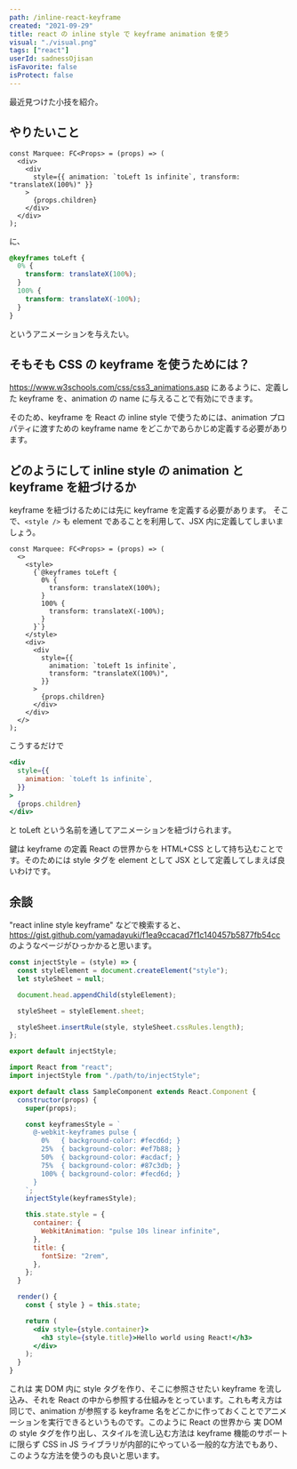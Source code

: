 ```yaml
---
path: /inline-react-keyframe
created: "2021-09-29"
title: react の inline style で keyframe animation を使う
visual: "./visual.png"
tags: ["react"]
userId: sadnessOjisan
isFavorite: false
isProtect: false
---
```


最近見つけた小技を紹介。

## やりたいこと

```tsx
const Marquee: FC<Props> = (props) => (
  <div>
    <div
      style={{ animation: `toLeft 1s infinite`, transform: "translateX(100%)" }}
    >
      {props.children}
    </div>
  </div>
);
```

に、

```css
@keyframes toLeft {
  0% {
    transform: translateX(100%);
  }
  100% {
    transform: translateX(-100%);
  }
}
```

というアニメーションを与えたい。

## そもそも CSS の keyframe を使うためには？

<https://www.w3schools.com/css/css3_animations.asp> にあるように、定義した keyframe を、animation の name に与えることで有効にできます。

そのため、keyframe を React の inline style で使うためには、animation プロパティに渡すための keyframe name をどこかであらかじめ定義する必要があります。

## どのようにして inline style の animation と keyframe を紐づけるか

keyframe を紐づけるためには先に keyframe を定義する必要があります。
そこで、`<style />` も element であることを利用して、JSX 内に定義してしまいましょう。

```tsx
const Marquee: FC<Props> = (props) => (
  <>
    <style>
      {`@keyframes toLeft {
        0% {
          transform: translateX(100%);
        }
        100% {
          transform: translateX(-100%);
        }
      }`}
    </style>
    <div>
      <div
        style={{
          animation: `toLeft 1s infinite`,
          transform: "translateX(100%)",
        }}
      >
        {props.children}
      </div>
    </div>
  </>
);
```

こうするだけで

```jsx
<div
  style={{
    animation: `toLeft 1s infinite`,
  }}
>
  {props.children}
</div>
```

と toLeft という名前を通してアニメーションを紐づけられます。

鍵は keyframe の定義 React の世界からを HTML+CSS として持ち込むことです。そのためには style タグを element として JSX として定義してしまえば良いわけです。

## 余談

"react inline style keyframe" などで検索すると、<https://gist.github.com/yamadayuki/f1ea9ccacad7f1c140457b5877fb54cc> のようなページがひっかかると思います。

```js
const injectStyle = (style) => {
  const styleElement = document.createElement("style");
  let styleSheet = null;

  document.head.appendChild(styleElement);

  styleSheet = styleElement.sheet;

  styleSheet.insertRule(style, styleSheet.cssRules.length);
};

export default injectStyle;
```

```jsx
import React from "react";
import injectStyle from "./path/to/injectStyle";

export default class SampleComponent extends React.Component {
  constructor(props) {
    super(props);

    const keyframesStyle = `
      @-webkit-keyframes pulse {
        0%   { background-color: #fecd6d; }
        25%  { background-color: #ef7b88; }
        50%  { background-color: #acdacf; }
        75%  { background-color: #87c3db; }
        100% { background-color: #fecd6d; }
      }
    `;
    injectStyle(keyframesStyle);

    this.state.style = {
      container: {
        WebkitAnimation: "pulse 10s linear infinite",
      },
      title: {
        fontSize: "2rem",
      },
    };
  }

  render() {
    const { style } = this.state;

    return (
      <div style={style.container}>
        <h3 style={style.title}>Hello world using React!</h3>
      </div>
    );
  }
}
```

これは 実 DOM 内に style タグを作り、そこに参照させたい keyframe を流し込み、それを React の中から参照する仕組みをとっています。これも考え方は同じで、animation が参照する keyframe 名をどこかに作っておくことでアニメーションを実行できるというものです。このように React の世界から 実 DOM の style タグを作り出し、スタイルを流し込む方法は keyframe 機能のサポートに限らず CSS in JS ライブラリが内部的にやっている一般的な方法でもあり、このような方法を使うのも良いと思います。
